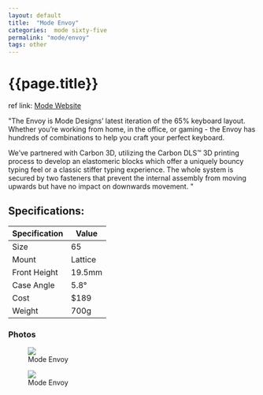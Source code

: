```yaml
---
layout: default
title:  "Mode Envoy"
categories:  mode sixty-five
permalink: "mode/envoy"
tags: other
---
```

# {{page.title}}

ref link: [Mode Website](https://modedesigns.com/pages/envoy)

"The Envoy is Mode Designs’ latest iteration of the 65% keyboard layout. Whether you’re working from home, in the office, or gaming - the Envoy
has hundreds of combinations to help you craft your perfect keyboard.

We’ve partnered with Carbon 3D, utilizing the Carbon DLS™ 3D printing process to develop an elastomeric blocks which offer a uniquely bouncy
typing feel or a classic stiffer typing experience. The whole system is secured by two fasteners that prevent the internal assembly from moving
upwards but have no impact on downwards movement.
"

## Specifications:

| Specification | Value |
|---|---|
| Size | 65 |
| Mount | Lattice |
| Front Height | 19.5mm |
| Case Angle | 5.8° |
| Cost | $189 |
| Weight | 700g |

### Photos

<figure>
  <img src="{{ 'assets/images/mode/envoy/envoy.png' | relative_url }}">
  <figcaption>Mode Envoy</figcaption>
</figure>

<figure>
  <img src="{{ 'assets/images/mode/envoy/envoy.1.png' | relative_url }}">
  <figcaption>Mode Envoy</figcaption>
</figure>
